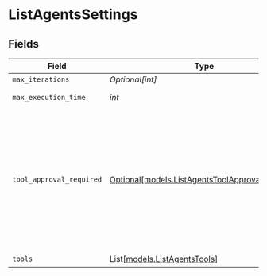 # ListAgentsSettings


## Fields

| Field                                                                                                                                                                                                                           | Type                                                                                                                                                                                                                            | Required                                                                                                                                                                                                                        | Description                                                                                                                                                                                                                     |
| ------------------------------------------------------------------------------------------------------------------------------------------------------------------------------------------------------------------------------- | ------------------------------------------------------------------------------------------------------------------------------------------------------------------------------------------------------------------------------- | ------------------------------------------------------------------------------------------------------------------------------------------------------------------------------------------------------------------------------- | ------------------------------------------------------------------------------------------------------------------------------------------------------------------------------------------------------------------------------- |
| `max_iterations`                                                                                                                                                                                                                | *Optional[int]*                                                                                                                                                                                                                 | :heavy_minus_sign:                                                                                                                                                                                                              | N/A                                                                                                                                                                                                                             |
| `max_execution_time`                                                                                                                                                                                                            | *int*                                                                                                                                                                                                                           | :heavy_check_mark:                                                                                                                                                                                                              | Max execution time in seconds                                                                                                                                                                                                   |
| `tool_approval_required`                                                                                                                                                                                                        | [Optional[models.ListAgentsToolApprovalRequired]](../models/listagentstoolapprovalrequired.md)                                                                                                                                  | :heavy_minus_sign:                                                                                                                                                                                                              | If all, the agent will require approval for all tools. If respect_tool, the agent will require approval for tools that have the requires_approval flag set to true. If none, the agent will not require approval for any tools. |
| `tools`                                                                                                                                                                                                                         | List[[models.ListAgentsTools](../models/listagentstools.md)]                                                                                                                                                                    | :heavy_check_mark:                                                                                                                                                                                                              | N/A                                                                                                                                                                                                                             |